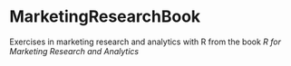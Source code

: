 # MarketingResearchBook
Exercises in marketing research and analytics with R from the book _R for Marketing Research and Analytics_
